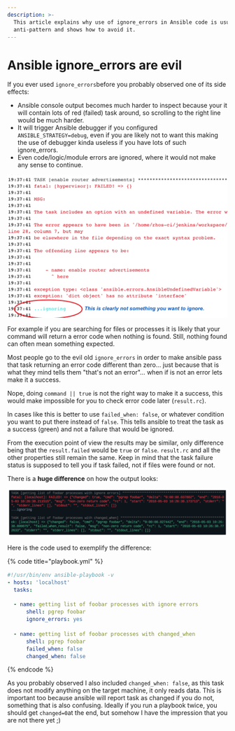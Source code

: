 ```yaml
---
description: >-
  This article explains why use of ignore_errors in Ansible code is usually an
  anti-pattern and shows how to avoid it.
---
```


# Ansible ignore\_errors are evil

If you ever used `ignore_errors`before you probably observed one of its side effects:

* Ansible console output becomes much harder to inspect because your it will contain lots of red \(failed\) task around, so scrolling to the right line would be much harder.
* It will trigger Ansible debugger if you configured `ANSIBLE_STRATEGY=debug`, even if you are likely not to want this making the use of debugger kinda useless if you have lots of such ignore\_errors. 
* Even code/logic/module errors are ignored, where it would not make any sense to continue.

![Ansible ignore\_errors side effect of hiding any kind of errors&#x2026;](../.gitbook/assets/1-qndamolailnzpfvp5p8k0w.png)

For example if you are searching for files or processes it is likely that your command will return a error code when nothing is found. Still, nothing found can often mean something expected. 

Most people go to the evil old `ignore_errors` in order to make ansible pass that task returning an error code different than zero... just because that is what they mind tells them "that's not an error"… when if is not an error lets make it a success. 

Nope, doing `command || true` is not the right way to make it a success, this would make impossible for you to check error code later \(`result.rc`\). 

In cases like this is better to use `failed_when: false`, or whatever condition you want to put there instead of `false`. This tells ansible to treat the task as a success \(green\) and not a failure that would be ignored. 

From the execution point of view the results may be similar, only difference being that the `result.failed` would be `true` or `false`. `result.rc` and all the other properties still remain the same. Keep in mind that the task failure status is supposed to tell you if task failed, not if files were found or not. 

There is a **huge difference** on how the output looks:

![](../.gitbook/assets/1-ljpvenig7krhmox-csrzuw.png)

Here is the code used to exemplify the difference:

{% code title="playbook.yml" %}
```yaml
#!/usr/bin/env ansible-playbook -v
- hosts: 'localhost'
  tasks:
 
  - name: getting list of foobar processes with ignore errors
      shell: pgrep foobar
      ignore_errors: yes
 
  - name: getting list of foobar processes with changed_when
      shell: pgrep foobar
      failed_when: false
      changed_when: false
```
{% endcode %}

As you probably observed I also included `changed_when: false`, as this task does not modify anything on the target machine, it only reads data. This is important too because ansible will report task as changed if you do not, something that is also confusing. Ideally if you run a playbook twice, you should get `changed=0`at the end, but somehow I have the impression that you are not there yet ;\)

